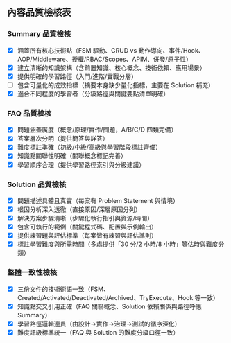 ## 內容品質檢核表

### Summary 品質檢核
- [x] 涵蓋所有核心技術點（FSM 驅動、CRUD vs 動作導向、事件/Hook、AOP/Middleware、授權/RBAC/Scopes、APIM、併發/原子性）
- [x] 建立清晰的知識架構（含前置知識、核心概念、技術依賴、應用場景）
- [x] 提供明確的學習路徑（入門/進階/實戰分層）
- [ ] 包含可量化的成效指標（摘要本身缺少量化指標，主要在 Solution 補充）
- [x] 適合不同程度的學習者（分級路徑與關鍵要點清單明確）

### FAQ 品質檢核
- [x] 問題涵蓋廣度（概念/原理/實作/問題，A/B/C/D 四類完備）
- [x] 答案層次分明（提供簡答與詳答）
- [x] 難度標註準確（初級/中級/高級與學習階段標註齊備）
- [x] 知識點關聯性明確（關聯概念標記完善）
- [x] 學習順序合理（提供學習路徑索引與分級建議）

### Solution 品質檢核
- [x] 問題描述具體且真實（每案有 Problem Statement 與情境）
- [x] 根因分析深入透徹（直接原因/深層原因分列）
- [x] 解決方案步驟清晰（步驟化執行指引與資源/時間）
- [x] 包含可執行的範例（關鍵程式碼、配置與示例輸出）
- [x] 提供練習題與評估標準（每案皆有練習與評估準則）
- [x] 標註學習難度與所需時間（多處提供「30 分/2 小時/8 小時」等估時與難度分類）

### 整體一致性檢核
- [x] 三份文件的技術術語一致（FSM、Created/Activated/Deactivated/Archived、TryExecute、Hook 等一致）
- [x] 知識點交叉引用正確（FAQ 關聯概念、Solution 依賴關係與路徑呼應 Summary）
- [x] 學習路徑邏輯連貫（由設計→實作→治理→測試的循序深化）
- [x] 難度評級標準統一（FAQ 與 Solution 的難度分級口徑一致）